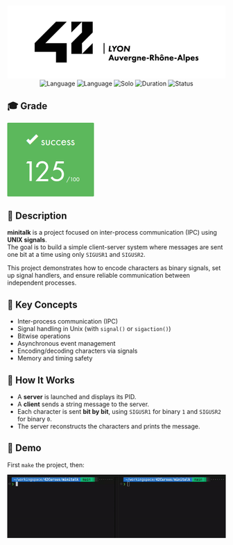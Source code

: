 <div align="center">

![Banner](assets/banner.png)  
![Language](https://img.shields.io/badge/C-00599C?logo=c&logoColor=white)
![Language](https://img.shields.io/badge/UNIX%20Signal-809CC9?logo=sonarqubeserver&logoColor=white)
![Solo](https://img.shields.io/badge/Group-Alone-gainsboro)
![Duration](https://img.shields.io/badge/Estimated%20Hours-50h-A65B23)
![Status](https://img.shields.io/badge/Status-Completed-brightgreen)

</div>

## 🎓 Grade
![Grade](assets/grade.png)

## 📘 Description

**minitalk** is a project focused on inter-process communication (IPC) using **UNIX signals**.  
The goal is to build a simple client-server system where messages are sent one bit at a time using only `SIGUSR1` and `SIGUSR2`.

This project demonstrates how to encode characters as binary signals, set up signal handlers, and ensure reliable communication between independent processes.

## 🧠 Key Concepts

- Inter-process communication (IPC)
- Signal handling in Unix (with `signal()` or `sigaction()`)
- Bitwise operations
- Asynchronous event management
- Encoding/decoding characters via signals
- Memory and timing safety

## 🔧 How It Works

- A **server** is launched and displays its PID.
- A **client** sends a string message to the server.
- Each character is sent **bit by bit**, using `SIGUSR1` for binary `1` and `SIGUSR2` for binary `0`.
- The server reconstructs the characters and prints the message.

## 🎥 Demo

First `make` the project, then:

![Demo](assets/demo.gif)
